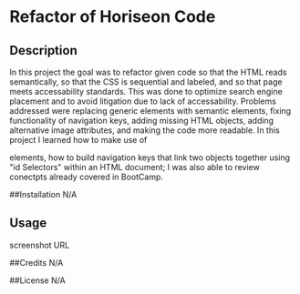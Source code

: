 # Refactor of Horiseon Code
## Description
In this project the goal was to refactor given code so that the HTML reads semantically, so that the CSS is sequential and labeled, and so that page meets accessability standards.  This was done to optimize search engine placement and to avoid litigation due to lack of accessability.  Problems addressed were replacing generic elements with semantic elements, fixing functionality of navigation keys, adding missing HTML objects, adding alternative image attributes, and making the code more readable.  In this project I learned how to make use of <aside> elements, how to build navigation keys that link two objects together using "id Selectors" within an HTML document; I was also able to review conectpts already covered in BootCamp.  

##Installation
N/A

## Usage
screenshot
URL

##Credits
N/A

##License
N/A

